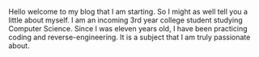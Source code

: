 Hello welcome to my blog that I am starting. So I might as well tell you a little about myself. 
I am an incoming 3rd year college student studying Computer Science. Since I was eleven years old, I have been practicing coding and reverse-engineering. It is a subject that I am truly passionate about.
